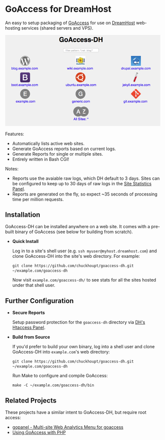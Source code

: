 GoAccess for DreamHost
======================

An easy to setup packaging of [GoAccess](https://goaccess.io) for use on [DreamHost](https://www.dreamhost.com) web-hosting
services (shared servers and VPS).

![GoAccess-DH Screenshot](screenshot.png)

Features:

- Automatically lists active web sites.
- Generate GoAccess reports based on current logs.
- Generate Reports for single or multiple sites.
- Entirely written in Bash CGI!

Notes:

- Reports use the avaiable raw logs, which DH default to 3 days. Sites can be configured to keep up to 30 days of raw logs in the [Site Statistics Panel](https://panel.dreamhost.com/index.cgi?tree=advanced.stats&).
- Reports are generated on the fly, so expect ~35 seconds of processing time per million requests.


Installation
------------

GoAccess-DH can be installed anywhere on a web site. It comes with a pre-built binary of GoAccess (see below for building from scratch).

- **Quick Install**
  
  Log in to a site's shell user (e.g. `ssh myuser@myhost.dreamhost.com`) and clone GoAccess-DH into the site's web directory. For example:
  
  ```
  git clone https://github.com/chuckhoupt/goaccess-dh.git ~/example.com/goaccess-dh
  ```
  
  Now visit `example.com/goaccess-dh/` to see stats for all the sites hosted under that shell user.

Further Configuration
---------------------

- **Secure Reports**

   Setup password protection for the `goaccess-dh` directory via
   [DH's Htaccess Panel](https://panel.dreamhost.com/index.cgi?tree=advanced.webdav&).

- **Build from Source**

  If you'd prefer to build your own binary, log into a shell user and clone GoAccess-DH into `example.com`'s web directory:

  ```
  git clone https://github.com/chuckhoupt/goaccess-dh.git ~/example.com/goaccess-dh
  ```

  Run Make to configure and compile GoAccess:
   
  ```
  make -C ~/example.com/goaccess-dh/bin
  ```
  

Related Projects
----------------

These projects have a similar intent to GoAccess-DH, but require root access:

- [gopanel - Multi-site Web Analytics Menu for goaccess](https://github.com/neocogent/gopanel)
- [Using GoAccess with PHP](https://gist.github.com/Jiab77/b7eff1dc6c0996b339c753c82e9daa42)

